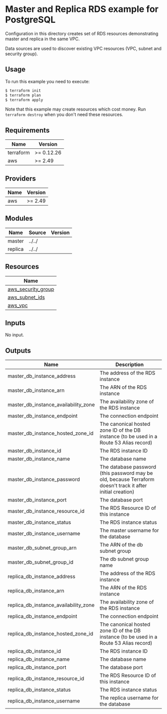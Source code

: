 # Master and Replica RDS example for PostgreSQL

Configuration in this directory creates set of RDS resources demonstrating master and replica in the same VPC.

Data sources are used to discover existing VPC resources (VPC, subnet and security group).

## Usage

To run this example you need to execute:

```bash
$ terraform init
$ terraform plan
$ terraform apply
```

Note that this example may create resources which cost money. Run `terraform destroy` when you don't need these resources.

<!-- BEGINNING OF PRE-COMMIT-TERRAFORM DOCS HOOK -->
## Requirements

| Name | Version |
|------|---------|
| terraform | >= 0.12.26 |
| aws | >= 2.49 |

## Providers

| Name | Version |
|------|---------|
| aws | >= 2.49 |

## Modules

| Name | Source | Version |
|------|--------|---------|
| master | ../../ |  |
| replica | ../../ |  |

## Resources

| Name |
|------|
| [aws_security_group](https://registry.terraform.io/providers/hashicorp/aws/2.49/docs/data-sources/security_group) |
| [aws_subnet_ids](https://registry.terraform.io/providers/hashicorp/aws/2.49/docs/data-sources/subnet_ids) |
| [aws_vpc](https://registry.terraform.io/providers/hashicorp/aws/2.49/docs/data-sources/vpc) |

## Inputs

No input.

## Outputs

| Name | Description |
|------|-------------|
| master\_db\_instance\_address | The address of the RDS instance |
| master\_db\_instance\_arn | The ARN of the RDS instance |
| master\_db\_instance\_availability\_zone | The availability zone of the RDS instance |
| master\_db\_instance\_endpoint | The connection endpoint |
| master\_db\_instance\_hosted\_zone\_id | The canonical hosted zone ID of the DB instance (to be used in a Route 53 Alias record) |
| master\_db\_instance\_id | The RDS instance ID |
| master\_db\_instance\_name | The database name |
| master\_db\_instance\_password | The database password (this password may be old, because Terraform doesn't track it after initial creation) |
| master\_db\_instance\_port | The database port |
| master\_db\_instance\_resource\_id | The RDS Resource ID of this instance |
| master\_db\_instance\_status | The RDS instance status |
| master\_db\_instance\_username | The master username for the database |
| master\_db\_subnet\_group\_arn | The ARN of the db subnet group |
| master\_db\_subnet\_group\_id | The db subnet group name |
| replica\_db\_instance\_address | The address of the RDS instance |
| replica\_db\_instance\_arn | The ARN of the RDS instance |
| replica\_db\_instance\_availability\_zone | The availability zone of the RDS instance |
| replica\_db\_instance\_endpoint | The connection endpoint |
| replica\_db\_instance\_hosted\_zone\_id | The canonical hosted zone ID of the DB instance (to be used in a Route 53 Alias record) |
| replica\_db\_instance\_id | The RDS instance ID |
| replica\_db\_instance\_name | The database name |
| replica\_db\_instance\_port | The database port |
| replica\_db\_instance\_resource\_id | The RDS Resource ID of this instance |
| replica\_db\_instance\_status | The RDS instance status |
| replica\_db\_instance\_username | The replica username for the database |
<!-- END OF PRE-COMMIT-TERRAFORM DOCS HOOK -->
